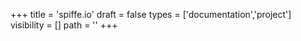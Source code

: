 +++
title = 'spiffe.io'
draft = false
types = ['documentation','project']
visibility = []
path = ''
+++
